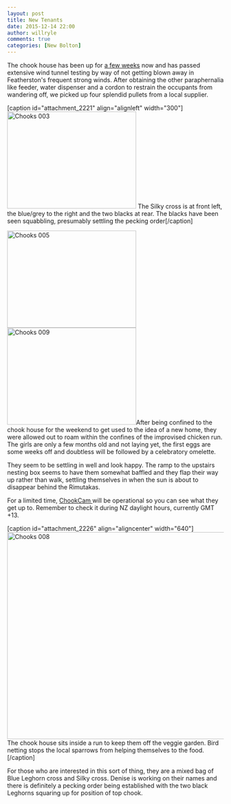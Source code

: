 ```yaml
---
layout: post
title: New Tenants
date: 2015-12-14 22:00
author: willryle
comments: true
categories: [New Bolton]
---
```

The chook house has been up for <a href="https://willryle.wordpress.com/2015/10/26/labour-weekend/" target="_blank">a few weeks</a> now and has passed extensive wind tunnel testing by way of not getting blown away in Featherston's frequent strong winds. After obtaining the other paraphernalia like feeder, water dispenser and a cordon to restrain the occupants from wandering off, we picked up four splendid pullets from a local supplier.

<!--more-->

[caption id="attachment_2221" align="alignleft" width="300"]<a href="https://willryle.files.wordpress.com/2015/12/chooks-003.jpg" target="_blank" rel="attachment wp-att-2221"><img class="wp-image-2221 size-medium" src="https://willryle.files.wordpress.com/2015/12/chooks-003.jpg?w=300" alt="Chooks 003" width="300" height="225" /></a> The Silky cross is at front left, the blue/grey to the right and the two blacks at rear. The blacks have been seen squabbling, presumably settling the pecking order[/caption]

<a href="https://willryle.files.wordpress.com/2015/12/chooks-005.jpg" target="_blank" rel="attachment wp-att-2222"><img class="alignleft wp-image-2222 size-medium" src="https://willryle.files.wordpress.com/2015/12/chooks-005.jpg?w=300" alt="Chooks 005" width="300" height="225" /></a><a href="https://willryle.files.wordpress.com/2015/12/chooks-009.jpg" target="_blank" rel="attachment wp-att-2224"><img class="alignleft wp-image-2224 size-medium" src="https://willryle.files.wordpress.com/2015/12/chooks-009.jpg?w=300" alt="Chooks 009" width="300" height="225" /></a>After being confined to the chook house for the weekend to get used to the idea of a new home, they were allowed out to roam within the confines of the improvised chicken run. The girls are only a few months old and not laying yet, the first eggs are some weeks off and doubtless will be followed by a celebratory omelette.

They seem to be settling in well and look happy. The ramp to the upstairs nesting box seems to have them somewhat baffled and they flap their way up rather than walk, settling themselves in when the sun is about to disappear behind the Rimutakas.
<p style="text-align:left;">For a limited time, <a href="http://newbolton.servebeer.com:81/rcam/public.php" target="_blank">ChookCam </a>will be operational so you can see what they get up to. Remember to check it during NZ daylight hours, currently GMT +13.</p>


[caption id="attachment_2226" align="aligncenter" width="640"]<a href="https://willryle.files.wordpress.com/2015/12/chooks-008.jpg" target="_blank" rel="attachment wp-att-2226"><img class="wp-image-2226 size-large" src="https://willryle.files.wordpress.com/2015/12/chooks-008.jpg?w=640" alt="Chooks 008" width="640" height="480" /></a> The chook house sits inside a run to keep them off the veggie garden. Bird netting stops the local sparrows from helping themselves to the food.[/caption]

For those who are interested in this sort of thing, they are a mixed bag of Blue Leghorn cross and Silky cross. Denise is working on their names and there is definitely a pecking order being established with the two black Leghorns squaring up for position of top chook.

&nbsp;
